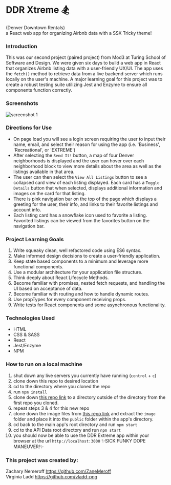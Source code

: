 # DDR Xtreme 🏂
(Denver Downtown Rentals)<br>
a React web app for organizing Airbnb data with a SSX Tricky theme!

### Introduction
This was our second project (paired project) from Mod3 at Turing School of Software and Design. We were given six days to build a web app in React that organizes Airbnb listing data with a user-friendly UX/UI. The app uses the `fetch()` method to retrieve data from a live backend server which runs locally on the user's machine. A major learning goal for this project was to create a robust testing suite utilizing Jest and Enzyme to ensure all components function correctly.

### Screenshots
![screenshot 1](https://user-images.githubusercontent.com/53405028/74109489-15dd3f00-4b41-11ea-9da8-007a78ca8d82.png)

### Directions for Use
- On page load you will see a login screen requiring the user to input their name, email, and select their reason for using the app (i.e. 'Business', 'Recreational', or 'EXTREME')
- After selecting the `Send It!` button, a map of four Denver neighborhoods is displayed and the user can hover over each neighborhood block to view more details about the area as well as the listings available in that area.
- The user can then select the `View All Listings` button to see a collapsed card view of each listing displayed. Each card has a `Toggle Details` button that when selected, displays additional information and images on the card for that listing.
- There is pink navigation bar on the top of the page which displays a greeting for the user, their info, and links to their favorite listings and account info.
- Each listing card has a snowflake icon used to favorite a listing. Favorited listings can be viewed from the favorites button on the navigation bar.

### Project Learning Goals  
1. Write squeaky clean, well refactored code using ES6 syntax.
2. Make informed design decisions to create a user-friendly application.
3. Keep state based components to a minimum and leverage more functional components.
4. Use a modular architecture for your application file structure.
5. Think deeply about React Lifecycle Methods.
6. Become familiar with promises, nested fetch requests, and handling the UI based on acceptance of data.
7. Become familiar with routing and how to handle dynamic routes.
8. Use propTypes for every component receiving props.
9. Write tests for React components and some asynchronous functionality.

### Technologies Used
- HTML
- CSS & SASS
- React
- Jest/Enzyme
- NPM

### How to run on a local machine
1. shut down any live servers you currently have running (`control` + `c`)
2. clone down this repo to desired location
3. cd to the directory where you cloned the repo
4. run `npm install`
5. clone down [this repo link](https://github.com/turingschool/VRAD-API "API Data") to a directory outside of the directory from the first repo you cloned.
6. repeat steps 3 & 4 for this new repo
7. clone down the image files from [this repo link](https://github.com/turingschool/VRAD-Assets "App Images") and extract the `image` folder and place it into the `public` folder within the app's directory.
8. cd back to the main app's root directory and run `npm start`
9. cd to the API Data root directory and run `npm start`
10. you should now be able to use the DDR Extreme app within your browser at the url `http://localhost:3000` ✨SICK FUNKY DOPE MANEUVER!✨

### This project was created by:
Zachary Nemeroff https://github.com/ZaneMeroff<br>
Virginia Ladd https://github.com/vladd-png
